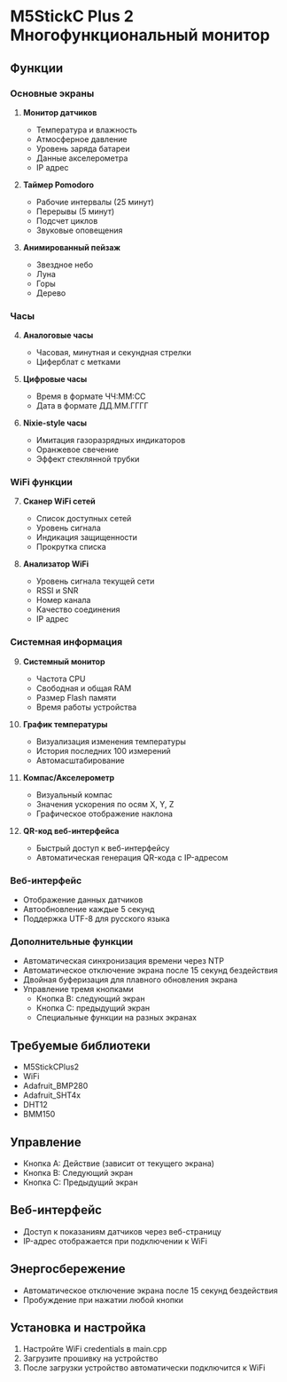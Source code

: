 # M5StickC Plus 2 Многофункциональный монитор

## Функции

### Основные экраны
1. **Монитор датчиков**
   - Температура и влажность
   - Атмосферное давление
   - Уровень заряда батареи
   - Данные акселерометра
   - IP адрес

2. **Таймер Pomodoro**
   - Рабочие интервалы (25 минут)
   - Перерывы (5 минут)
   - Подсчет циклов
   - Звуковые оповещения

3. **Анимированный пейзаж**
   - Звездное небо
   - Луна
   - Горы
   - Дерево

### Часы
4. **Аналоговые часы**
   - Часовая, минутная и секундная стрелки
   - Циферблат с метками

5. **Цифровые часы**
   - Время в формате ЧЧ:ММ:СС
   - Дата в формате ДД.ММ.ГГГГ

6. **Nixie-style часы**
   - Имитация газоразрядных индикаторов
   - Оранжевое свечение
   - Эффект стеклянной трубки

### WiFi функции
7. **Сканер WiFi сетей**
   - Список доступных сетей
   - Уровень сигнала
   - Индикация защищенности
   - Прокрутка списка

8. **Анализатор WiFi**
   - Уровень сигнала текущей сети
   - RSSI и SNR
   - Номер канала
   - Качество соединения
   - IP адрес

### Системная информация
9. **Системный монитор**
   - Частота CPU
   - Свободная и общая RAM
   - Размер Flash памяти
   - Время работы устройства

10. **График температуры**
    - Визуализация изменения температуры
    - История последних 100 измерений
    - Автомасштабирование

11. **Компас/Акселерометр**
    - Визуальный компас
    - Значения ускорения по осям X, Y, Z
    - Графическое отображение наклона

12. **QR-код веб-интерфейса**
    - Быстрый доступ к веб-интерфейсу
    - Автоматическая генерация QR-кода с IP-адресом

### Веб-интерфейс
- Отображение данных датчиков
- Автообновление каждые 5 секунд
- Поддержка UTF-8 для русского языка

### Дополнительные функции
- Автоматическая синхронизация времени через NTP
- Автоматическое отключение экрана после 15 секунд бездействия
- Двойная буферизация для плавного обновления экрана
- Управление тремя кнопками
  - Кнопка B: следующий экран
  - Кнопка C: предыдущий экран
  - Специальные функции на разных экранах

## Требуемые библиотеки
- M5StickCPlus2
- WiFi
- Adafruit_BMP280
- Adafruit_SHT4x
- DHT12
- BMM150

## Управление
- Кнопка A: Действие (зависит от текущего экрана)
- Кнопка B: Следующий экран
- Кнопка C: Предыдущий экран

## Веб-интерфейс
- Доступ к показаниям датчиков через веб-страницу
- IP-адрес отображается при подключении к WiFi

## Энергосбережение
- Автоматическое отключение экрана после 15 секунд бездействия
- Пробуждение при нажатии любой кнопки

## Установка и настройка
1. Настройте WiFi credentials в main.cpp
2. Загрузите прошивку на устройство
3. После загрузки устройство автоматически подключится к WiFi
